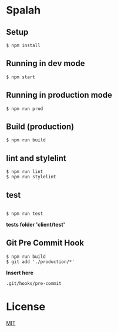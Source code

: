 # Spalah

## Setup

```
$ npm install
```

## Running in dev mode

```
$ npm start
```

## Running in production mode

```
$ npm run prod
```

## Build (production)

```
$ npm run build
```

## lint and stylelint
```
$ npm run lint
$ npm run stylelint
```

## test
```

$ npm run test
```
**tests folder 'client/test'**

## Git Pre Commit Hook
```
$ npm run build
$ git add './production/*'
```
**Insert here**
```
.git/hooks/pre-commit
```

# License

[MIT](License.md)
